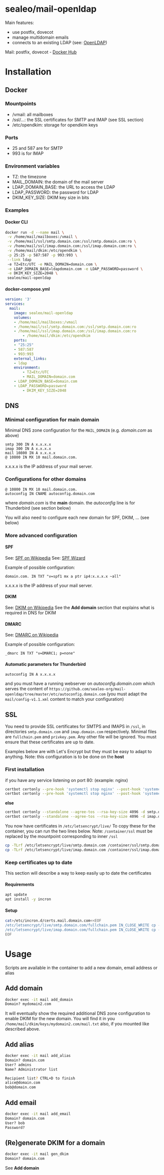 # sealeo/mail-openldap

Main features:
* use postfix, dovecot
* manage multidomain emails
* connects to an existing LDAP (see: [OpenLDAP](https://hub.docker.com/r/sealeo/openldap/))

Mail: postfix, dovecot - [Docker Hub](https://hub.docker.com/r/sealeo/mail-openldap/) 

# Installation
## Docker

### Mountpoints
- /vmail: all mailboxes
- /ssl/...: the SSL certificates for SMTP and IMAP (see SSL section)
- /etc/opendkim: storage for opendkim keys

### Ports
- 25 and 587 are for SMTP
- 993 is for IMAP

### Environment variables
- TZ: the timezone
- MAIL_DOMAIN: the domain of the mail server
- LDAP_DOMAIN_BASE: the URL to access the LDAP
- LDAP_PASSWORD: the password for LDAP
- DKIM_KEY_SIZE: DKIM key size in bits

### Examples
#### Docker CLI
```bash
docker run -d --name mail \
 -v /home/mail/mailboxes:/vmail \
 -v /home/mail/ssl/smtp.domain.com:/ssl/smtp.domain.com:ro \
 -v /home/mail/ssl/imap.domain.com:/ssl/imap.domain.com:ro \
 -v /home/mail/dkim:/etc/opendkim \
 -p 25:25 -p 587:587 -p 993:993 \
 --link ldap
 -e TZ=Etc/UTC -e MAIL_DOMAIN=domain.com \
 -e LDAP_DOMAIN_BASE=ldapdomain.com -e LDAP_PASSWORD=password \
 -e DKIM_KEY_SIZE=2048 \
 sealeo/mail-openldap
```

#### docker-compose.yml
```yaml
version: '3'
services:
  mail:
    image: sealeo/mail-openldap
    volumes:
    - /home/mail/mailboxes:/vmail
    - /home/mail/ssl/smtp.domain.com:/ssl/smtp.domain.com:ro
    - /home/mail/ssl/imap.domain.com:/ssl/imap.domain.com:ro
		- /home/mail/dkim:/etc/opendkim
    ports:
    - "25:25"
    - 587:587
    - 993:993
    external_links:
    - ldap
    environment:
		- TZ=Etc/UTC
		- MAIL_DOMAIN=domain.com
    - LDAP_DOMAIN_BASE=domain.com
    - LDAP_PASSWORD=password
		- DKIM_KEY_SIZE=2048
```

## DNS
### Minimal configuration for main domain
Minimal DNS zone configuration for the `MAIL_DOMAIN` (e.g. *domain.com* as above)
```
smtp 300 IN A x.x.x.x
imap 300 IN A x.x.x.x
mail 10800 IN A x.x.x.x
@ 10800 IN MX 10 mail.domain.com.
```
x.x.x.x is the IP address of your mail server.

### Configurations for other domains
```
@ 10800 IN MX 10 mail.domain.com.
autoconfig IN CNAME autoconfig.domain.com
```
where *domain.com* is the **main** domain.
the *autoconfig* line is for Thunderbird (see section below)

You will also need to configure each new domain for SPF, DKIM, ... (see below)

### More advanced configuration
#### SPF
See: [SPF on Wikipedia](https://en.wikipedia.org/wiki/Sender_Policy_Framework)
See: [SPF Wizard](https://www.spfwizard.net/)

Example of possible configuration:
```
domain.com. IN TXT "v=spf1 mx a ptr ip4:x.x.x.x ~all"
```
x.x.x.x is the IP address of your mail server.

#### DKIM
See: [DKIM on Wikipedia](https://en.wikipedia.org/wiki/DomainKeys_Identified_Mail)
See the **Add domain** section that explains what is required in DNS for DKIM

#### DMARC
See: [DMARC on Wikipedia](https://en.wikipedia.org/wiki/DMARC)

Example of possible configuration:
```
_dmarc IN TXT "v=DMARC1; p=none"
```

#### Automatic parameters for Thunderbird
```
autoconfig IN A x.x.x.x
```
and you must have a running webserver on *autoconfig.domain.com* which serves the content of `https://github.com/sealeo-org/mail-openldap/tree/master/etc/autoconfig.domain.com` (you must adapt the `mail/config-v1.1.xml` content to match your configuration)

## SSL
You need to provide SSL certificates for SMTPS and IMAPS in `/ssl`, in directories `smtp.domain.com` and `imap.domain.com` respectively.
Minimal files are `fullchain.pem` and `privkey.pem`. Any other file will be ignored.
You must ensure that these certificates are up to date.

Examples below are with Let's Encrypt but they must be easy to adapt to anything.
Note: this configuration is to be done on the **host**

### First installation
if you have any service listening on port 80: (example: nginx)
```bash
certbot certonly --pre-hook 'systemctl stop nginx' --post-hook 'systemctl start nginx' --standalone --agree-tos --rsa-key-size 4096 -d smtp.domain.com
certbot certonly --pre-hook 'systemctl stop nginx' --post-hook 'systemctl start nginx' --standalone --agree-tos --rsa-key-size 4096 -d imap.domain.com
```
**else**
```bash
certbot certonly --standalone --agree-tos --rsa-key-size 4096 -d smtp.domain.com
certbot certonly --standalone --agree-tos --rsa-key-size 4096 -d imap.domain.com
```

You now have certificates in `/etc/letsencrypt/live/`
To copy these for the container, you can run the two lines below.
Note: `/container/ssl` must be replaced by the mountpoint corresponding to inner `/ssl`
```bash
cp -TLrf /etc/letsencrypt/live/smtp.domain.com /container/ssl/smtp.domain.com
cp -TLrf /etc/letsencrypt/live/imap.domain.com /container/ssl/imap.domain.com
```
### Keep certificates up to date
This section will describe a way to keep easily up to date the certificates

#### Requirements
```bash
apt update
apt install -y incron
```

#### Setup
```bash
cat>/etc/incron.d/certs.mail.domain.com<<EOF
/etc/letsencrypt/live/smtp.domain.com/fullchain.pem IN_CLOSE_WRITE cp -LTrf /etc/letsencrypt/live/smtp.domain.com /data/containers/email/ssl/smtp.domain.com
/etc/letsencrypt/live/imap.domain.com/fullchain.pem IN_CLOSE_WRITE cp -LTrf /etc/letsencrypt/live/imap.domain.com /data/containers/email/ssl/imap.domain.com
EOF
```

# Usage
Scripts are available in the container to add a new domain, email address or alias

## Add domain
```bash
docker exec -it mail add_domain
Domain? mydomain2.com
```

It will eventually show the required additional DNS zone configuration to enable DKIM for the new domain.
You will find it in you `/home/mail/dkim/keys/mydomain2.com/mail.txt` also, if you mounted like described above.

## Add alias
```bash
docker exec -it mail add_alias
Domain? domain.com
User? admins
Name? Administrator list

Recipient list? CTRL+D to finish
alice@domain.com
bob@domain.com
```

## Add email
```bash
docker exec -it mail add_email
Domain? domain.com
User? bob
Password?
```

## (Re)generate DKIM for a domain
```bash
docker exec -it mail gen_dkim
Domain? domain.com
```
See **Add domain**
